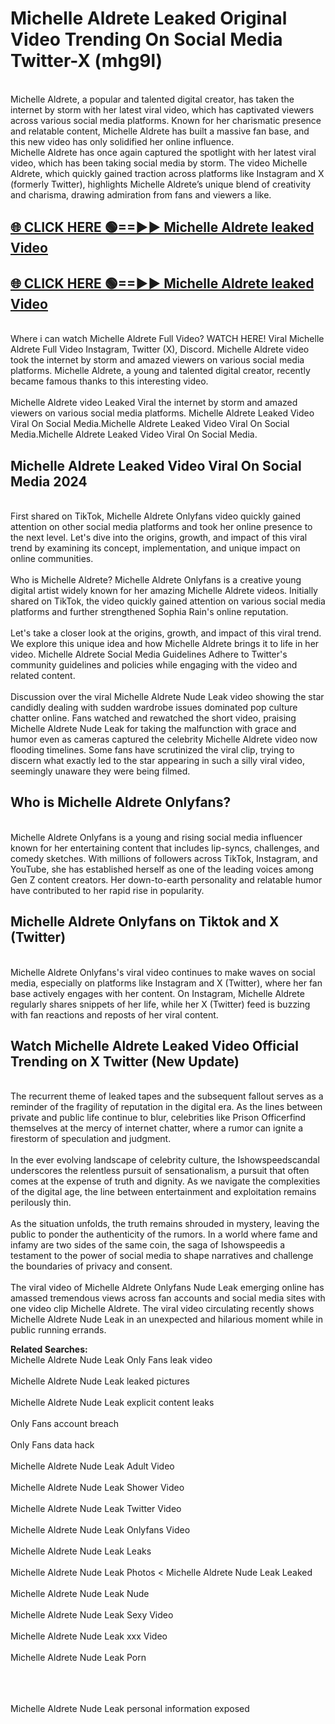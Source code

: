 # Michelle Aldrete Leaked Original Video Trending On Social Media Twitter-X (mhg9l)

<br>
Michelle Aldrete, a popular and talented digital creator, has taken the internet by storm with her latest viral video, which has captivated viewers across various social media platforms. Known for her charismatic presence and relatable content, Michelle Aldrete has built a massive fan base, and this new video has only solidified her online influence.
<br>
Michelle Aldrete has once again captured the spotlight with her latest viral video, which has been taking social media by storm. The video Michelle Aldrete, which quickly gained traction across platforms like Instagram and X (formerly Twitter), highlights Michelle Aldrete’s unique blend of creativity and charisma, drawing admiration from fans and viewers a like.
<br>

## [🌐 CLICK HERE 🟢==►►  Michelle Aldrete leaked Video ](https://onlyclips.site?title=Michelle_Aldrete&ref=git)

## [🌐 CLICK HERE 🟢==►►  Michelle Aldrete leaked Video ](https://onlyclips.site?title=Michelle_Aldrete&ref=git)



<br>
Where i can watch Michelle Aldrete Full Video? WATCH HERE! Viral Michelle Aldrete Full Video Instagram, Twitter (X), Discord. Michelle Aldrete video took the internet by storm and amazed viewers on various social media platforms. Michelle Aldrete, a young and talented digital creator, recently became famous thanks to this interesting video.
<br><br>
Michelle Aldrete video Leaked Viral the internet by storm and amazed viewers on various social media platforms. Michelle Aldrete Leaked Video Viral On Social Media.Michelle Aldrete Leaked Video Viral On Social Media.Michelle Aldrete Leaked Video Viral On Social Media.
<br>

<h2>Michelle Aldrete Leaked Video Viral On Social Media 2024</h2>
<br>
First shared on TikTok, Michelle Aldrete Onlyfans video quickly gained attention on other social media platforms and took her online presence to the next level. Let's dive into the origins, growth, and impact of this viral trend by examining its concept, implementation, and unique impact on online communities.
<br><br>
Who is Michelle Aldrete? Michelle Aldrete Onlyfans is a creative young digital artist widely known for her amazing Michelle Aldrete videos. Initially shared on TikTok, the video quickly gained attention on various social media platforms and further strengthened Sophia Rain's online reputation.
<br><br>
Let's take a closer look at the origins, growth, and impact of this viral trend. We explore this unique idea and how Michelle Aldrete brings it to life in her video. Michelle Aldrete Social Media Guidelines Adhere to Twitter's community guidelines and policies while engaging with the video and related content.
<br><br>
Discussion over the viral Michelle Aldrete Nude Leak video showing the star candidly dealing with sudden wardrobe issues dominated pop culture chatter online. Fans watched and rewatched the short video, praising Michelle Aldrete Nude Leak for taking the malfunction with grace and humor even as cameras captured the celebrity Michelle Aldrete video now flooding timelines. Some fans have scrutinized the viral clip, trying to discern what exactly led to the star appearing in such a silly viral video, seemingly unaware they were being filmed.
<br>

<h2>Who is Michelle Aldrete Onlyfans?</h2>
<br>
Michelle Aldrete Onlyfans is a young and rising social media influencer known for her entertaining content that includes lip-syncs, challenges, and comedy sketches. With millions of followers across TikTok, Instagram, and YouTube, she has established herself as one of the leading voices among Gen Z content creators. Her down-to-earth personality and relatable humor have contributed to her rapid rise in popularity.
<br>
<h2>Michelle Aldrete Onlyfans on Tiktok and X (Twitter)</h2>
<br>
Michelle Aldrete Onlyfans's viral video continues to make waves on social media, especially on platforms like Instagram and X (Twitter), where her fan base actively engages with her content. On Instagram, Michelle Aldrete regularly shares snippets of her life, while her X (Twitter) feed is buzzing with fan reactions and reposts of her viral content.
<br>
<h2>Watch Michelle Aldrete Leaked Video Official Trending on X Twitter (New Update)</h2>
<br>
The recurrent theme of leaked tapes and the subsequent fallout serves as a reminder of the fragility of reputation in the digital era. As the lines between private and public life continue to blur, celebrities like Prison Officerfind themselves at the mercy of internet chatter, where a rumor can ignite a firestorm of speculation and judgment.
<br><br>
In the ever evolving landscape of celebrity culture, the Ishowspeedscandal underscores the relentless pursuit of sensationalism, a pursuit that often comes at the expense of truth and dignity. As we navigate the complexities of the digital age, the line between entertainment and exploitation remains perilously thin.
<br><br>
As the situation unfolds, the truth remains shrouded in mystery, leaving the public to ponder the authenticity of the rumors. In a world where fame and infamy are two sides of the same coin, the saga of Ishowspeedis a testament to the power of social media to shape narratives and challenge the boundaries of privacy and consent.
<br><br>
The viral video of Michelle Aldrete Onlyfans Nude Leak emerging online has amassed tremendous views across fan accounts and social media sites with one video clip Michelle Aldrete. The viral video circulating recently shows Michelle Aldrete Nude Leak in an unexpected and hilarious moment while in public running errands.
<br>

<strong>Related Searches:</strong>
<br>
Michelle Aldrete Nude Leak Only Fans leak video
<br><br>
Michelle Aldrete Nude Leak leaked pictures
<br><br>
Michelle Aldrete Nude Leak explicit content leaks
<br><br>
Only Fans account breach
<br><br>
Only Fans data hack
<br><br>
Michelle Aldrete Nude Leak Adult Video
<br><br>
Michelle Aldrete Nude Leak Shower Video
<br><br>
Michelle Aldrete Nude Leak Twitter Video
<br><br>
Michelle Aldrete Nude Leak Onlyfans Video
<br><br>
Michelle Aldrete Nude Leak Leaks
<br><br>
Michelle Aldrete Nude Leak Photos
<
Michelle Aldrete Nude Leak Leaked
<br><br>
Michelle Aldrete Nude Leak Nude
<br><br>
Michelle Aldrete Nude Leak Sexy Video
<br><br>
Michelle Aldrete Nude Leak xxx Video
<br><br>
Michelle Aldrete Nude Leak Porn
<br><br>

<br><br>
Michelle Aldrete Nude Leak personal information exposed